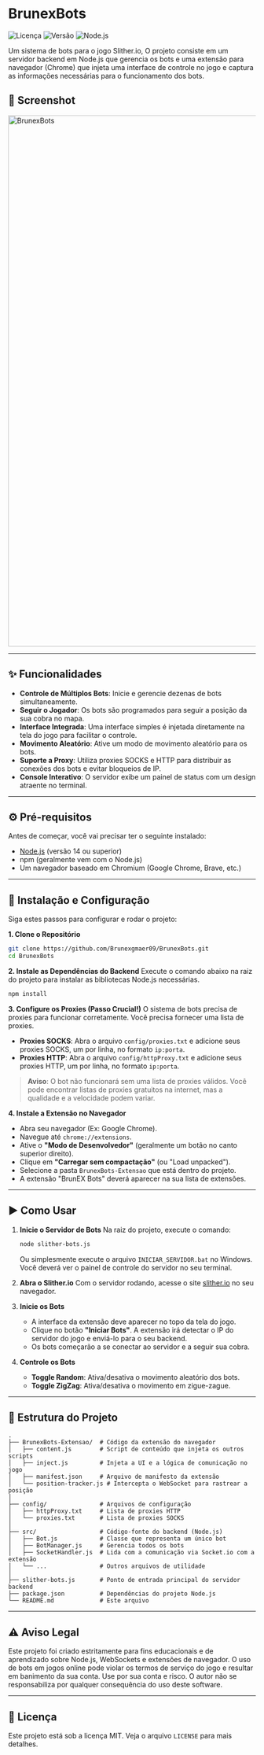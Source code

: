 # BrunexBots

![Licença](https://img.shields.io/badge/license-MIT-blue.svg)
![Versão](https://img.shields.io/badge/version-1.0.0-brightgreen.svg)
![Node.js](https://img.shields.io/badge/node.js-%3E%3D14.x-yellow.svg)

Um sistema de bots para o jogo Slither.io, O projeto consiste em um servidor backend em Node.js que gerencia os bots e uma extensão para navegador (Chrome) que injeta uma interface de controle no jogo e captura as informações necessárias para o funcionamento dos bots.

## 📸 Screenshot

<img width="1920" height="1080" alt="BrunexBots" src="https://github.com/user-attachments/assets/8eff0c0c-9cd9-47ce-82d2-bda062b9f5b3" />


---

## ✨ Funcionalidades

- **Controle de Múltiplos Bots**: Inicie e gerencie dezenas de bots simultaneamente.
- **Seguir o Jogador**: Os bots são programados para seguir a posição da sua cobra no mapa.
- **Interface Integrada**: Uma interface simples é injetada diretamente na tela do jogo para facilitar o controle.
- **Movimento Aleatório**: Ative um modo de movimento aleatório para os bots.
- **Suporte a Proxy**: Utiliza proxies SOCKS e HTTP para distribuir as conexões dos bots e evitar bloqueios de IP.
- **Console Interativo**: O servidor exibe um painel de status com um design atraente no terminal.

---

## ⚙️ Pré-requisitos

Antes de começar, você vai precisar ter o seguinte instalado:
- [Node.js](https://nodejs.org/en/) (versão 14 ou superior)
- npm (geralmente vem com o Node.js)
- Um navegador baseado em Chromium (Google Chrome, Brave, etc.)

---

## 🚀 Instalação e Configuração

Siga estes passos para configurar e rodar o projeto:

**1. Clone o Repositório**
```bash
git clone https://github.com/Brunexgmaer09/BrunexBots.git
cd BrunexBots
```

**2. Instale as Dependências do Backend**
Execute o comando abaixo na raiz do projeto para instalar as bibliotecas Node.js necessárias.
```bash
npm install
```

**3. Configure os Proxies (Passo Crucial!)**
O sistema de bots precisa de proxies para funcionar corretamente. Você precisa fornecer uma lista de proxies.

- **Proxies SOCKS**: Abra o arquivo `config/proxies.txt` e adicione seus proxies SOCKS, um por linha, no formato `ip:porta`.
- **Proxies HTTP**: Abra o arquivo `config/httpProxy.txt` e adicione seus proxies HTTP, um por linha, no formato `ip:porta`.

> **Aviso**: O bot não funcionará sem uma lista de proxies válidos. Você pode encontrar listas de proxies gratuitos na internet, mas a qualidade e a velocidade podem variar.

**4. Instale a Extensão no Navegador**
- Abra seu navegador (Ex: Google Chrome).
- Navegue até `chrome://extensions`.
- Ative o **"Modo de Desenvolvedor"** (geralmente um botão no canto superior direito).
- Clique em **"Carregar sem compactação"** (ou "Load unpacked").
- Selecione a pasta `BrunexBots-Extensao` que está dentro do projeto.
- A extensão "BrunEX Bots" deverá aparecer na sua lista de extensões.

---

## ▶️ Como Usar

1. **Inicie o Servidor de Bots**
   Na raiz do projeto, execute o comando:
   ```bash
   node slither-bots.js
   ```
   Ou simplesmente execute o arquivo `INICIAR_SERVIDOR.bat` no Windows.
   Você deverá ver o painel de controle do servidor no seu terminal.

2. **Abra o Slither.io**
   Com o servidor rodando, acesse o site [slither.io](http://slither.io/) no seu navegador.

3. **Inicie os Bots**
   - A interface da extensão deve aparecer no topo da tela do jogo.
   - Clique no botão **"Iniciar Bots"**. A extensão irá detectar o IP do servidor do jogo e enviá-lo para o seu backend.
   - Os bots começarão a se conectar ao servidor e a seguir sua cobra.

4. **Controle os Bots**
   - **Toggle Random**: Ativa/desativa o movimento aleatório dos bots.
   - **Toggle ZigZag**: Ativa/desativa o movimento em zigue-zague.

---

## 📂 Estrutura do Projeto

```
.
├── BrunexBots-Extensao/  # Código da extensão do navegador
│   ├── content.js        # Script de conteúdo que injeta os outros scripts
│   ├── inject.js         # Injeta a UI e a lógica de comunicação no jogo
│   ├── manifest.json     # Arquivo de manifesto da extensão
│   └── position-tracker.js # Intercepta o WebSocket para rastrear a posição
│
├── config/               # Arquivos de configuração
│   ├── httpProxy.txt     # Lista de proxies HTTP
│   └── proxies.txt       # Lista de proxies SOCKS
│
├── src/                  # Código-fonte do backend (Node.js)
│   ├── Bot.js            # Classe que representa um único bot
│   ├── BotManager.js     # Gerencia todos os bots
│   ├── SocketHandler.js  # Lida com a comunicação via Socket.io com a extensão
│   └── ...               # Outros arquivos de utilidade
│
├── slither-bots.js       # Ponto de entrada principal do servidor backend
├── package.json          # Dependências do projeto Node.js
└── README.md             # Este arquivo
```

---

## ⚠️ Aviso Legal

Este projeto foi criado estritamente para fins educacionais e de aprendizado sobre Node.js, WebSockets e extensões de navegador. O uso de bots em jogos online pode violar os termos de serviço do jogo e resultar em banimento da sua conta. Use por sua conta e risco. O autor não se responsabiliza por qualquer consequência do uso deste software.

---

## 📄 Licença

Este projeto está sob a licença MIT. Veja o arquivo `LICENSE` para mais detalhes.
